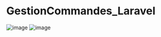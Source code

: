 # GestionCommandes_Laravel

![image](https://github.com/user-attachments/assets/18cc367e-b613-47b4-9893-ff0ca95b4a7a)
![image](https://github.com/user-attachments/assets/8191cbcc-2678-4d77-bfe9-c4f3ff89c120)
